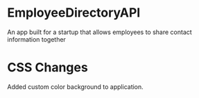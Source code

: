 # EmployeeDirectoryAPI
An app built for a startup that allows employees to share contact information together

# CSS Changes
Added custom color background to application.

